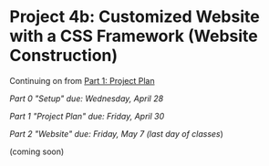 # Project 4b: Customized Website with a CSS Framework (Website Construction)

Continuing on from [Part 1: Project Plan](../project04a-customized-website-with-a-css-framework/instructions.md)

*Part 0 "Setup" due: Wednesday, April 28*

*Part 1 "Project Plan" due: Friday, April 30*

*Part 2 "Website" due: Friday, May 7 (last day of classes*)

(coming soon)